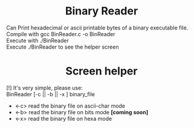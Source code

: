 <h1 align="center">Binary Reader</h1>
<p>
  Can Print hexadecimal or ascii printable bytes of a binary executable file.<br>
  Compile with gcc BinReader.c -o BinReader<br>
  Execute with ./BinReader <file> <arg><br>
  Execute ./BinReader to see the helper screen<br>
  </p>
<h1 align="center">Screen helper</h1>
	<p>		
      [!] It's very simple, please use:<br>
		BinReader [-c || -b || -x ] binary_file <br>
			<ul>
        <li><-c> read the binary file on ascii-char mode<br></li>
          <li><-b> read the binary file on bits mode <strong>[coming soon]</strong><br></li>
          <li><-x> read the binary file on hexa mode<br></li>
            </ul>
  </p>
  
                                                                             
 
